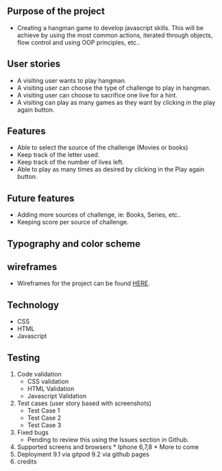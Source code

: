 ## Purpose of the project
* Creating a hangman game to develop javascript skills. This will be achieve by using the most common actions, iterated through objects, flow control and using OOP principles, etc..
## User stories
* A visiting user wants to play hangman. 
* A visiting user can choose the type of challenge to play in hangman. 
* A visiting user can choose to sacrifice one live for a hint. 
* A visiting can play as many games as they want by clicking in the play again button. 
## Features
* Able to select the source of the challenge (Movies or books)
* Keep track of the letter used.
* Keep track of the number of lives left.
* Able to play as many times as desired by clicking in the Play again button. 
## Future features
* Adding more sources of challenge, ie: Books, Series, etc..
* Keeping score per source of challenge.
## Typography and color scheme
## wireframes
* Wireframes for the project can be found [HERE](docs/wireframes/).
## Technology
* CSS
* HTML 
* Javascript
## Testing
   1. Code validation
      * CSS validation 
      * HTML Validation 
      * Javascript Validation
   2. Test cases (user story based with screenshots)
      * Test Case 1 
      * Test Case 2
      * Test Case 3
   3. Fixed bugs
      * Pending to review this using the Issues section in Github.
   4. Supported screens and browsers
    * Iphone 6,7,8 
    * More to come
9. Deployment
   9.1 via gitpod
   9.2 via github pages
10. credits